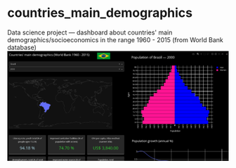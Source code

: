 # countries_main_demographics
Data science project — dashboard about countries' main demographics/socioeconomics in the range 1960 - 2015 (from World Bank database)
![alt text](https://github.com/gabrielpmelow/countries_main_demographics/blob/main/dashboard.png)
